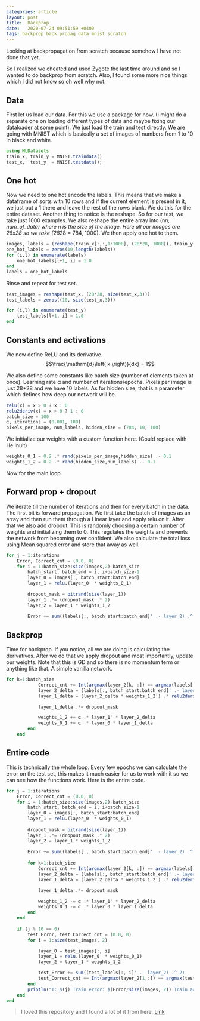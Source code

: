 ```yaml
---
categories: article
layout: post
title:  Backprop
date:   2020-07-24 09:51:59 +0400
tags: backprop back propag data mnist scratch
---
```


Looking at backpropagation from scratch because somehow I have not done that yet.

So I realized we cheated and used Zygote the last time around and so I wanted to do backprop from scratch. Also, I found some more nice things which I did not know so oh well why not.

## Data

First let us load our data. For this we use a package for now. (I might do a separate one on loading different types of data and maybe fixing our dataloader at some point). We just load the train and test directly. We are going with MNIST which is basically a set of images of numbers from 1 to 10 in black and white.

``` julia
using MLDatasets
train_x, train_y = MNIST.traindata()
test_x,  test_y  = MNIST.testdata();
```

## One hot
Now we need to one hot encode the labels. This means that we make a dataframe of sorts with 10 rows and if the current element is present in it, we just put a 1 there and leave the rest of the rows blank. We do this for the entire dataset. 
Another thing to notice is the reshape. So for our test, we take just 1000 examples. We also reshape the entire array into (n*n, num_of_data) where n is the size of the image. Here all our images are 28x28 so we take (28*28 = 784, 1000).
We then apply one hot to them.


``` julia
images, labels = (reshape(train_x[:,:,1:1000], (28*28, 1000)), train_y[1:1000])
one_hot_labels = zeros(10,length(labels))
for (i,l) in enumerate(labels)
    one_hot_labels[l+1, i] = 1.0
end
labels = one_hot_labels
```

Rinse and repeat for test set.

``` julia
test_images = reshape(test_x, (28*28, size(test_x,3)))
test_labels = zeros((10, size(test_x,3)))

for (i,l) in enumerate(test_y)
    test_labels[l+1, i] = 1.0
end
```

## Constants and activations

We now define ReLU and its derivative. $$\frac{\mathrm{d}\left( x \right)}{dx} = 1$$

We also define some constants like batch size (number of elements taken at once). Learning rate α and number of iterations/epochs. Pixels per image is just 28*28 and we have 10 labels. As for hidden size, that is a parameter which defines how deep our network will be.

``` julia
relu(x) = x > 0 ? x : 0
relu2deriv(x) = x > 0 ? 1 : 0
batch_size = 100
α, iterations = (0.001, 100)
pixels_per_image, num_labels, hidden_size = (784, 10, 100)
```

We initialize our weights with a custom function here. (Could replace with He Inuit)

``` julia
weights_0_1 = 0.2 .* rand(pixels_per_image,hidden_size) .- 0.1
weights_1_2 = 0.2 .* rand(hidden_size,num_labels) .- 0.1
```

Now for the main loop.

## Forward prop + dropout

We iterate till the number of iterations and then for every batch in the data.
The first bit is forward propagation.
We first take the batch of images as an array and then run them through a Linear layer and apply relu.on it. After that we also add dropout. This is randomly choosing a certain number of weights and initializing them to 0. This regulates the weights and prevents the network from becoming over confident.
We also calculate the total loss using Mean squared error and store that away as well. 

``` julia
for j = 1:iterations
    Error, Correct_cnt = (0.0, 0)
    for i = 1:batch_size:size(images,2)-batch_size
        batch_start, batch_end = i, i+batch_size-1
        layer_0 = images[:, batch_start:batch_end]
        layer_1 = relu.(layer_0' * weights_0_1)
        
        dropout_mask = bitrand(size(layer_1))
        layer_1 .*= (dropout_mask .* 2)
        layer_2 = layer_1 * weights_1_2
        
        Error += sum((labels[:, batch_start:batch_end]' .- layer_2) .^ 2)
```

## Backprop 

Time for backprop. If you notice, all we are doing is calculating the derivatives.
After we do that we apply dropout and most importantly, update our weights. Note that this is GD and so there is no momentum term or anything like that. A simple vanilla network.

``` julia
for k=1:batch_size
            Correct_cnt += Int(argmax(layer_2[k, :]) == argmax(labels[:, batch_start+k-1]))[]
            layer_2_delta = (labels[:, batch_start:batch_end]' .- layer_2) ./batch_size
            layer_1_delta = (layer_2_delta * weights_1_2') .* relu2deriv.(layer_1)

            layer_1_delta .*= dropout_mask

            weights_1_2 += α .* layer_1' * layer_2_delta
            weights_0_1 += α .* layer_0 * layer_1_delta
        end
    end
```

## Entire code

This is technically the whole loop. Every few epochs we can calculate the error on the test set, this makes it much easier for us to work with it so we can see how the functions work.
Here is the entire code.

``` julia
for j = 1:iterations
    Error, Correct_cnt = (0.0, 0)
    for i = 1:batch_size:size(images,2)-batch_size
        batch_start, batch_end = i, i+batch_size-1
        layer_0 = images[:, batch_start:batch_end]
        layer_1 = relu.(layer_0' * weights_0_1)
        
        dropout_mask = bitrand(size(layer_1))
        layer_1 .*= (dropout_mask .* 2)
        layer_2 = layer_1 * weights_1_2
        
        Error += sum((labels[:, batch_start:batch_end]' .- layer_2) .^ 2)
        
        for k=1:batch_size
            Correct_cnt += Int(argmax(layer_2[k, :]) == argmax(labels[:, batch_start+k-1]))[]
            layer_2_delta = (labels[:, batch_start:batch_end]' .- layer_2) ./batch_size
            layer_1_delta = (layer_2_delta * weights_1_2') .* relu2deriv.(layer_1)

            layer_1_delta .*= dropout_mask

            weights_1_2 -= α .* layer_1' * layer_2_delta
            weights_0_1 -= α .* layer_0 * layer_1_delta
        end
    end
        
    if (j % 10 == 0)
        test_Error, test_Correct_cnt = (0.0, 0)
        for i = 1:size(test_images, 2)

            layer_0 = test_images[:, i]
            layer_1 = relu.(layer_0' * weights_0_1)
            layer_2 = layer_1 * weights_1_2

            test_Error += sum((test_labels[:, i]' .- layer_2) .^ 2)
            test_Correct_cnt += Int(argmax(layer_2[1,:]) == argmax(test_labels[:, i]))
        end
        println("I: $(j) Train error: $(Error/size(images, 2)) Train accuracy: $(Correct_cnt/size(images, 2)) Test-Err:: $(test_Error/size(test_images, 2)) Test-Acc:: $(test_Correct_cnt/size(test_images, 2))")
    end
end
```

> I loved this repository and I found a lot of it from here. [Link](https://github.com/deepaksuresh/Grokking-Deep-Learning-with-Julia/blob/master/)
